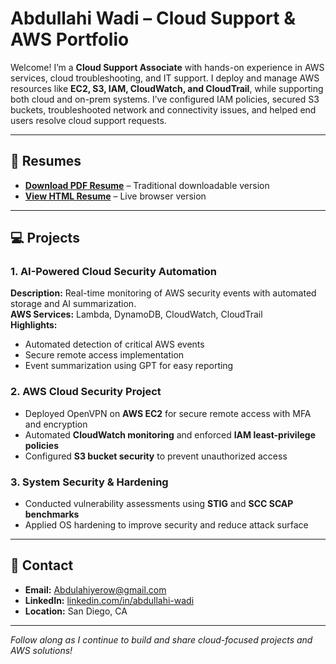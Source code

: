 # Abdullahi Wadi – Cloud Support & AWS Portfolio

Welcome! I’m a **Cloud Support Associate** with hands-on experience in AWS services, cloud troubleshooting, and IT support. I deploy and manage AWS resources like **EC2, S3, IAM, CloudWatch, and CloudTrail**, while supporting both cloud and on-prem systems. I’ve configured IAM policies, secured S3 buckets, troubleshooted network and connectivity issues, and helped end users resolve cloud support requests.  

---

## 📄 Resumes
- **[Download PDF Resume](Abdullahi_Wadi_Resume.pdf)** – Traditional downloadable version  
- **[View HTML Resume](resume.html)** – Live browser version  

---

## 💻 Projects

### 1. AI-Powered Cloud Security Automation
**Description:** Real-time monitoring of AWS security events with automated storage and AI summarization.  
**AWS Services:** Lambda, DynamoDB, CloudWatch, CloudTrail  
**Highlights:**  
- Automated detection of critical AWS events  
- Secure remote access implementation  
- Event summarization using GPT for easy reporting  

### 2. AWS Cloud Security Project
- Deployed OpenVPN on **AWS EC2** for secure remote access with MFA and encryption  
- Automated **CloudWatch monitoring** and enforced **IAM least-privilege policies**  
- Configured **S3 bucket security** to prevent unauthorized access  

### 3. System Security & Hardening
- Conducted vulnerability assessments using **STIG** and **SCC SCAP benchmarks**  
- Applied OS hardening to improve security and reduce attack surface  

---

## 📧 Contact
- **Email:** Abdulahiyerow@gmail.com  
- **LinkedIn:** [linkedin.com/in/abdullahi-wadi](https://linkedin.com/in/abdullahi-wadi)  
- **Location:** San Diego, CA  

---

*Follow along as I continue to build and share cloud-focused projects and AWS solutions!*
